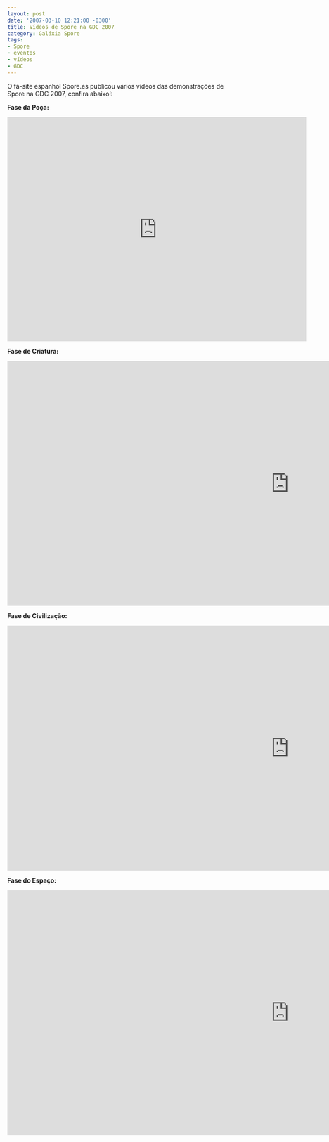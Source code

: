 ```yaml
---
layout: post
date: '2007-03-10 12:21:00 -0300'
title: Vídeos de Spore na GDC 2007
category: Galáxia Spore
tags:
- Spore
- eventos
- vídeos
- GDC
---
```

O fã-site espanhol Spore.es publicou vários vídeos das demonstrações de Spore na GDC 2007, confira abaixo!:

**Fase da Poça:**

<iframe width="680" height="510" src="https://www.youtube-nocookie.com/embed/Col_TIlXALo" frameborder="0" allow="accelerometer; autoplay; encrypted-media; gyroscope; picture-in-picture" allowfullscreen></iframe>

**Fase de Criatura:**

<iframe width="1280" height="557" src="https://www.youtube-nocookie.com/embed/ojf9Tbjj-eE" frameborder="0" allow="accelerometer; autoplay; encrypted-media; gyroscope; picture-in-picture" allowfullscreen></iframe>

**Fase de Civilização:**

<iframe width="1280" height="557" src="https://www.youtube-nocookie.com/embed/6h50Til09L8" frameborder="0" allow="accelerometer; autoplay; encrypted-media; gyroscope; picture-in-picture" allowfullscreen></iframe>

**Fase do Espaço:**

<iframe width="1280" height="557" src="https://www.youtube-nocookie.com/embed/yCKQ8xrC-MY" frameborder="0" allow="accelerometer; autoplay; encrypted-media; gyroscope; picture-in-picture" allowfullscreen></iframe>